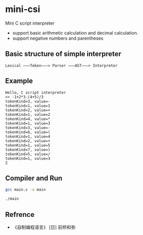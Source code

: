 # mini-csi
Mini C script interpreter

- support basic arithmetic calculation and decimal calculation.
- support negative numbers and parentheses

## Basic structure of simple interpreter
```text
Lexical ———Token———> Parser ———AST———> Interpreter
```

## Example
```shell script
Hello, C script interpreter
>> -1+2*3-(4+5)/3
tokenKind=3, value=-
tokenKind=1, value=1
tokenKind=2, value=+
tokenKind=1, value=2
tokenKind=4, value=*
tokenKind=1, value=3
tokenKind=3, value=-
tokenKind=6, value=(
tokenKind=1, value=4
tokenKind=2, value=+
tokenKind=1, value=5
tokenKind=7, value=)
tokenKind=5, value=/
tokenKind=1, value=3
2
```

## Compiler and Run
```bash
gcc main.c -o main

./main
```

## Refrence
- 《自制编程语言》 [日] 前桥和弥